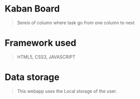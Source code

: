 # Kaban Board 

> Sereis of column where task go from one column to next

# Framework used 

> HTML5, CSS3, JAVASCRIPT

# Data storage

> This webapp uses the Local storage of the user.
